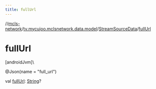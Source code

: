 ```yaml
---
title: fullUrl
---
```

//[mcls-network](../../../index.html)/[tv.mycujoo.mclsnetwork.data.model](../index.html)/[StreamSourceData](index.html)/[fullUrl](full-url.html)



# fullUrl



[androidJvm]\




@Json(name = &quot;full_url&quot;)



val [fullUrl](full-url.html): [String](https://kotlinlang.org/api/latest/jvm/stdlib/kotlin/-string/index.html)?




